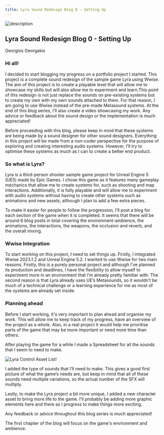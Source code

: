 ```yaml
---
title: Lyra Sound Redesign Blog 0 - Setting Up
---
```



![description](/blogImages/Blog0.png)

Lyra Sound Redesign Blog 0 - Setting Up
---
Georgios Georgakis







### Hi all!

I decided to start blogging my progress on a portfolio project I started. This project is a complete sound redesign of the sample game Lyra using Wwise. The aim of this project is to create a playable level that will allow me to showcase my skills but will also allow me to experiment and learn.This point of this redesign is not just replace the sounds on pre-existing systems but to create my own with my own sounds attached to them. For that reason, I am going to use Wwise instead of the pre-made Metasound systems. At the end of this blog series, I’ll also create a video showcasing my work. Any advice or feedback about the sound design or the implementation is much appreciated!

Before proceeding with this blog, please keep in mind that these systems are being made by a sound designer for other sound designers. Everything in this project will be made from a non-coder perspective for the purpose of exploring and creating interesting audio systems. However, I’ll try to optimise these systems as much as I can to create a better end product. 




### So what is Lyra? 

Lyra is a third-person shooter sample game project for Unreal Engine 5 (UE5) made by Epic Games. I chose this game as it features many gameplay mechanics that allow me to create systems for, such as shooting and map interactions. Additionally, it is fully playable and will allow me to experiment with audio systems without having to create other systems such as animations and new assets, although I plan to add a few extra pieces. 

To make it easier for people to follow the progression, I’ll post a blog for each section of the game when it is completed. It seems that there will be around 6 blog posts in total covering the environment-ambience, the animations, the interactions, the weapons, the occlusion and reverb, and the overall mixing.


### Wwise Integration

To start working on this project, I need to set things up. Firstly, I integrated Wwise 2023.1.2 and Unreal Engine 5.2. I wanted to use Wwise for two main reasons. Firstly, this is a purely personal project and although I’ve planned its production and deadlines, I have the flexibility to allow myself to experiment more in an environment that I’m already pretty familiar with. The second reason is that Lyra already uses UE’s Metasounds, so it wouldn’t be much of a technical challenge or a learning experience for me as most of the systems are already set inside.

### Planning ahead

Before I start working, it's very important to plan ahead and organise my work. This will allow me to keep track of my progress, have an overview of the project as a whole. Also, in a real project it would help me prioritise parts of the game that may be more important or need more time than others.

After playing the game for a while I made a Spreadsheet for all the sounds that I seem to need to make.

![Lyra Control Asset List!](/blogImages/post0.png "Lyra Control Asset List") 


I added the type of sounds that I’ll need to make. This gives a good first picture of what the game’s needs are, but keep in mind that all of these sounds need multiple variations, so the actual number of the SFX will multiply.

Lastly, to make the Lyra project a bit more unique, I added a new character asset to bring more life to the game. I’ll probably be adding more graphic elements here and there as I progress to make things more exciting.

Any feedback or advice throughout this blog series is much appreciated!

The first chapter of the blog will focus on the game's environment and ambience.






